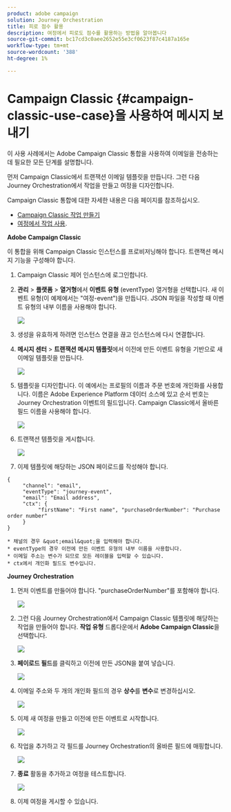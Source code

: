```yaml
---
product: adobe campaign
solution: Journey Orchestration
title: 피로 점수 활용
description: 여정에서 피로도 점수를 활용하는 방법을 알아봅니다
source-git-commit: bc17cd3c0aee2652e55e3cf0623f87c4187a165e
workflow-type: tm+mt
source-wordcount: '388'
ht-degree: 1%

---
```



# Campaign Classic {#campaign-classic-use-case}을 사용하여 메시지 보내기

이 사용 사례에서는 Adobe Campaign Classic 통합을 사용하여 이메일을 전송하는 데 필요한 모든 단계를 설명합니다.

먼저 Campaign Classic에서 트랜잭션 이메일 템플릿을 만듭니다. 그런 다음 Journey Orchestration에서 작업을 만들고 여정을 디자인합니다.

Campaign Classic 통합에 대한 자세한 내용은 다음 페이지를 참조하십시오.

* [Campaign Classic 작업 만들기](../action/acc-action.md)
* [여정에서 작업 사용](../building-journeys/using-adobe-campaign-classic.md).

**Adobe Campaign Classic**

이 통합을 위해 Campaign Classic 인스턴스를 프로비저닝해야 합니다. 트랜잭션 메시지 기능을 구성해야 합니다.

1. Campaign Classic 제어 인스턴스에 로그인합니다.

1. **관리** > **플랫폼** > **열거형**&#x200B;에서 **이벤트 유형** (eventType) 열거형을 선택합니다. 새 이벤트 유형(이 예제에서는 &quot;여정-event&quot;)을 만듭니다. JSON 파일을 작성할 때 이벤트 유형의 내부 이름을 사용해야 합니다.

   ![](../assets/accintegration-uc-1.png)

1. 생성을 유효하게 하려면 인스턴스 연결을 끊고 인스턴스에 다시 연결합니다.

1. **메시지 센터** > **트랜잭션 메시지 템플릿**&#x200B;에서 이전에 만든 이벤트 유형을 기반으로 새 이메일 템플릿을 만듭니다.

   ![](../assets/accintegration-uc-2.png)

1. 템플릿을 디자인합니다. 이 예에서는 프로필의 이름과 주문 번호에 개인화를 사용합니다. 이름은 Adobe Experience Platform 데이터 소스에 있고 순서 번호는 Journey Orchestration 이벤트의 필드입니다. Campaign Classic에서 올바른 필드 이름을 사용해야 합니다.

   ![](../assets/accintegration-uc-3.png)

1. 트랜잭션 템플릿을 게시합니다.

   ![](../assets/accintegration-uc-4.png)

1. 이제 템플릿에 해당하는 JSON 페이로드를 작성해야 합니다.

```
{
     "channel": "email",
     "eventType": "journey-event",
     "email": "Email address",
     "ctx": {
          "firstName": "First name", "purchaseOrderNumber": "Purchase order number"
     }
}
```

    * 채널의 경우 &quot;email&quot;을 입력해야 합니다.
    * eventType의 경우 이전에 만든 이벤트 유형의 내부 이름을 사용합니다.
    * 이메일 주소는 변수가 되므로 모든 레이블을 입력할 수 있습니다.
    * ctx에서 개인화 필드도 변수입니다.

**Journey Orchestration**

1. 먼저 이벤트를 만들어야 합니다. &quot;purchaseOrderNumber&quot;를 포함해야 합니다.

   ![](../assets/accintegration-uc-5.png)

1. 그런 다음 Journey Orchestration에서 Campaign Classic 템플릿에 해당하는 작업을 만들어야 합니다. **작업 유형** 드롭다운에서 **Adobe Campaign Classic**&#x200B;을 선택합니다.

   ![](../assets/accintegration-uc-6.png)

1. **페이로드 필드**&#x200B;를 클릭하고 이전에 만든 JSON을 붙여 넣습니다.

   ![](../assets/accintegration-uc-7.png)

1. 이메일 주소와 두 개의 개인화 필드의 경우 **상수**&#x200B;를 **변수**&#x200B;로 변경하십시오.

   ![](../assets/accintegration-uc-8.png)

1. 이제 새 여정을 만들고 이전에 만든 이벤트로 시작합니다.

   ![](../assets/accintegration-uc-9.png)

1. 작업을 추가하고 각 필드를 Journey Orchestration의 올바른 필드에 매핑합니다.

   ![](../assets/accintegration-uc-10.png)

1. **종료** 활동을 추가하고 여정을 테스트합니다.

   ![](../assets/accintegration-uc-10.png)

1. 이제 여정을 게시할 수 있습니다.

